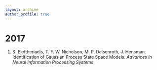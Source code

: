 ```yaml
---
layout: archive
author_profile: true
---
```


# 2017
1. S. Eleftheriadis, T. F. W. Nicholson, M. P. Deisenroth, J. Hensman. Identification of Gaussian Process State Space Models. *Advances in Neural Information Processing Systems*
